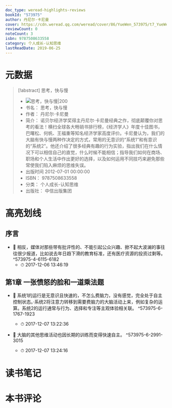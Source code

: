 ```yaml
---
doc_type: weread-highlights-reviews
bookId: "573975"
author: 丹尼尔·卡尼曼
cover: https://cdn.weread.qq.com/weread/cover/86/YueWen_573975/t7_YueWen_573975.jpg
reviewCount: 0
noteCount: 3
isbn: 9787508633558
category: 个人成长-认知思维
lastReadDate: 2019-06-25
---
```

# 元数据
> [!abstract] 思考，快与慢
> - ![ 思考，快与慢|200](https://cdn.weread.qq.com/weread/cover/86/YueWen_573975/t7_YueWen_573975.jpg)
> - 书名： 思考，快与慢
> - 作者： 丹尼尔·卡尼曼
> - 简介： 诺贝尔经济学奖得主丹尼尔·卡尼曼经典之作，彻底颠覆你对思考的看法！横扫全球各大畅销书排行榜，《经济学人》年度十佳图书，巴曙松、何帆、王福重等知名经济学家高度评价。卡尼曼认为，我们的大脑有快与慢两种作决定的方式，常用的无意识的“系统1”和有意识的“系统2”。他还介绍了很多经典有趣的行为实验，指出我们在什么情况下可以相信自己的直觉，什么时候不能相信；指导我们如何在商场、职场和个人生活中作出更好的选择，以及如何运用不同技巧来避免那些常使我们陷入麻烦的思维失误。
> - 出版时间 2012-07-01 00:00:00
> - ISBN： 9787508633558
> - 分类： 个人成长-认知思维
> - 出版社： 中信出版集团

# 高亮划线

## 序言


- 📌 相反，媒体对那些带有批评性的、不能引起公众兴趣、掀不起大波澜的事往往很少报道，比如说去年日趋下滑的教育标准，还有医疗资源的投资过剩等。 ^573975-4-6115-6182
    - ⏱ 2017-12-06 13:46:19 
## 第1章 一张愤怒的脸和一道乘法题


- 📌 系统1的运行是无意识且快速的，不怎么费脑力，没有感觉，完全处于自主控制状态。·系统2将注意力转移到需要费脑力的大脑活动上来，例如复杂的运算。系统2的运行通常与行为、选择和专注等主观体验相关联。 ^573975-6-1767-1923
    - ⏱ 2017-12-07 13:22:36 

- 📌 大脑的其他思维活动也因长期的训练而变得快速自主。 ^573975-6-2991-3015
    - ⏱ 2017-12-07 13:24:16 
# 读书笔记

# 本书评论
